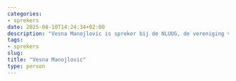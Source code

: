 ```yaml
---
categories:
- sprekers
date: 2025-08-10T14:24:34+02:00
description: "Vesna Manojlovic is spreker bij de NLUUG, de vereniging voor open systemen en open standaarden. Lees meer over deze spreker."
tags:
- sprekers
slug:
title: "Vesna Manojlovic"
type: person
---
```


